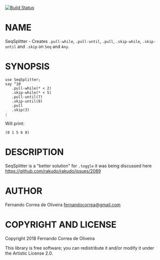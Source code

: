 [![Build Status](https://travis-ci.org/FCO/SeqSplitter.svg?branch=master)](https://travis-ci.org/FCO/SeqSplitter)

NAME
====

SeqSplitter - Creates `.pull-while`, `.pull-until`, `.pull`, `.skip-while`, `.skip-until` and `.skip` on `Seq` and `Any`.

SYNOPSIS
========

```perl6
use SeqSplitter;
say ^10
   .pull-while(* < 2)
   .skip-while(* < 5)
   .pull-until(7)
   .skip-until(8)
   .pull
   .skip(3)
;
```

Will print:
```
(0 1 5 6 8)
```

DESCRIPTION
===========

SeqSplitter is a "better solution" for `.toggle` it was being discussed here https://github.com/rakudo/rakudo/issues/2089

AUTHOR
======

Fernando Correa de Oliveira <fernandocorrea@gmail.com>

COPYRIGHT AND LICENSE
=====================

Copyright 2018 Fernando Correa de Oliveira

This library is free software; you can redistribute it and/or modify it under the Artistic License 2.0.
